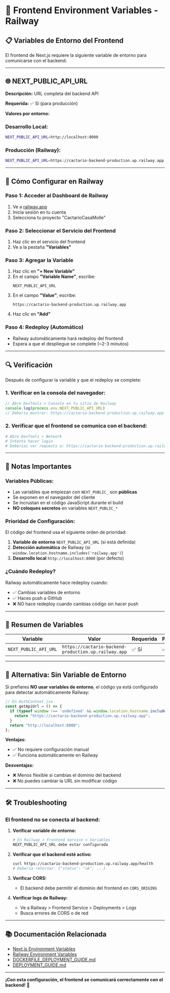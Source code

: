 # 🔧 Frontend Environment Variables - Railway

## 📋 **Variables de Entorno del Frontend**

El frontend de Next.js requiere la siguiente variable de entorno para comunicarse con el backend:

---

## 🌐 **NEXT_PUBLIC_API_URL**

**Descripción:** URL completa del backend API

**Requerida:** ✅ Sí (para producción)

**Valores por entorno:**

### **Desarrollo Local:**
```bash
NEXT_PUBLIC_API_URL=http://localhost:8000
```

### **Producción (Railway):**
```bash
NEXT_PUBLIC_API_URL=https://cactario-backend-production.up.railway.app
```

---

## 🚀 **Cómo Configurar en Railway**

### **Paso 1: Acceder al Dashboard de Railway**
1. Ve a [railway.app](https://railway.app)
2. Inicia sesión en tu cuenta
3. Selecciona tu proyecto "CactarioCasaMolle"

### **Paso 2: Seleccionar el Servicio del Frontend**
1. Haz clic en el servicio del frontend
2. Ve a la pestaña **"Variables"**

### **Paso 3: Agregar la Variable**
1. Haz clic en **"+ New Variable"**
2. En el campo **"Variable Name"**, escribe:
   ```
   NEXT_PUBLIC_API_URL
   ```
3. En el campo **"Value"**, escribe:
   ```
   https://cactario-backend-production.up.railway.app
   ```
4. Haz clic en **"Add"**

### **Paso 4: Redeploy (Automático)**
- Railway automáticamente hará redeploy del frontend
- Espera a que el despliegue se complete (~2-3 minutos)

---

## 🔍 **Verificación**

Después de configurar la variable y que el redeploy se complete:

### **1. Verificar en la consola del navegador:**
```javascript
// Abre DevTools > Console en tu sitio de Railway
console.log(process.env.NEXT_PUBLIC_API_URL)
// Debería mostrar: https://cactario-backend-production.up.railway.app
```

### **2. Verificar que el frontend se comunica con el backend:**
```bash
# Abre DevTools > Network
# Intenta hacer login
# Deberías ver requests a: https://cactario-backend-production.up.railway.app/auth/request-otp
```

---

## 📝 **Notas Importantes**

### **Variables Públicas:**
- Las variables que empiezan con `NEXT_PUBLIC_` son **públicas**
- Se exponen en el navegador del cliente
- Se incrustan en el código JavaScript durante el build
- **NO coloques secretos** en variables `NEXT_PUBLIC_*`

### **Prioridad de Configuración:**
El código del frontend usa el siguiente orden de prioridad:

1. **Variable de entorno** `NEXT_PUBLIC_API_URL` (si está definida)
2. **Detección automática** de Railway (si `window.location.hostname.includes('railway.app')`)
3. **Desarrollo local** `http://localhost:8000` (por defecto)

### **¿Cuándo Redeploy?**
Railway automáticamente hace redeploy cuando:
- ✅ Cambias variables de entorno
- ✅ Haces push a GitHub
- ❌ NO hace redeploy cuando cambias código sin hacer push

---

## 🎯 **Resumen de Variables**

| Variable | Valor | Requerida | Público |
|----------|-------|-----------|---------|
| `NEXT_PUBLIC_API_URL` | `https://cactario-backend-production.up.railway.app` | ✅ Sí | ✅ Sí |

---

## 🔄 **Alternativa: Sin Variable de Entorno**

Si prefieres **NO usar variables de entorno**, el código ya está configurado para detectar automáticamente Railway:

```javascript
// En AuthContext.jsx
const getApiUrl = () => {
  if (typeof window !== 'undefined' && window.location.hostname.includes('railway.app')) {
    return "https://cactario-backend-production.up.railway.app";
  }
  return "http://localhost:8000";
};
```

**Ventajas:**
- ✅ No requiere configuración manual
- ✅ Funciona automáticamente en Railway

**Desventajas:**
- ❌ Menos flexible si cambias el dominio del backend
- ❌ No puedes cambiar la URL sin modificar código

---

## 🛠️ **Troubleshooting**

### **El frontend no se conecta al backend:**

1. **Verificar variable de entorno:**
   ```bash
   # En Railway > Frontend Service > Variables
   NEXT_PUBLIC_API_URL debe estar configurada
   ```

2. **Verificar que el backend esté activo:**
   ```bash
   curl https://cactario-backend-production.up.railway.app/health
   # Debería retornar: {"status": "ok", ...}
   ```

3. **Verificar CORS:**
   - El backend debe permitir el dominio del frontend en `CORS_ORIGINS`

4. **Verificar logs de Railway:**
   - Ve a Railway > Frontend Service > Deployments > Logs
   - Busca errores de CORS o de red

---

## 📚 **Documentación Relacionada**

- [Next.js Environment Variables](https://nextjs.org/docs/basic-features/environment-variables)
- [Railway Environment Variables](https://docs.railway.app/develop/variables)
- [DOCKERFILE_DEPLOYMENT_GUIDE.md](./DOCKERFILE_DEPLOYMENT_GUIDE.md)
- [DEPLOYMENT_GUIDE.md](./DEPLOYMENT_GUIDE.md)

---

**¡Con esta configuración, el frontend se comunicará correctamente con el backend!** 🚀

